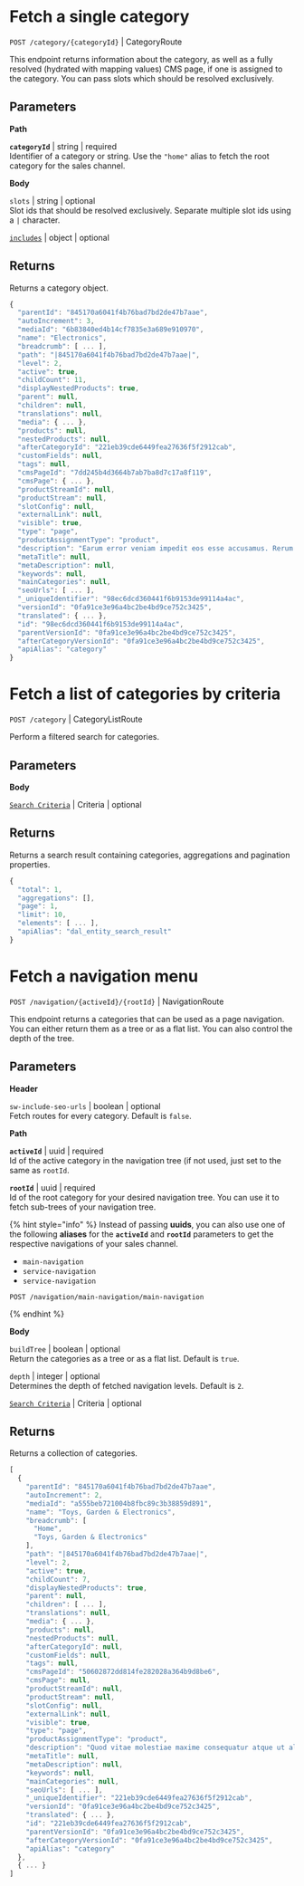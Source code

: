 # Fetch a single category

`POST /category/{categoryId}` | CategoryRoute

This endpoint returns information about the category, as well as a fully resolved (hydrated with mapping values) CMS page, if one is assigned to the category. You can pass slots which should be resolved exclusively.

## Parameters

**Path**

**`categoryId`** | string | required  
Identifier of a category or string. Use the `"home"` alias to fetch the root category for the sales channel.

**Body**

`slots` | string | optional  
Slot ids that should be resolved exclusively. Separate multiple slot ids using a `|` character.

[`includes`](/guides/integrations-api/general-concepts/seach-criteria.md#includes-apialias) | object | optional  

## Returns

Returns a category object.

```javascript
{
  "parentId": "845170a6041f4b76bad7bd2de47b7aae",
  "autoIncrement": 3,
  "mediaId": "6b83840ed4b14cf7835e3a689e910970",
  "name": "Electronics",
  "breadcrumb": [ ... ],
  "path": "|845170a6041f4b76bad7bd2de47b7aae|",
  "level": 2,
  "active": true,
  "childCount": 11,
  "displayNestedProducts": true,
  "parent": null,
  "children": null,
  "translations": null,
  "media": { ... },
  "products": null,
  "nestedProducts": null,
  "afterCategoryId": "221eb39cde6449fea27636f5f2912cab",
  "customFields": null,
  "tags": null,
  "cmsPageId": "7dd245b4d3664b7ab7ba8d7c17a8f119",
  "cmsPage": { ... },
  "productStreamId": null,
  "productStream": null,
  "slotConfig": null,
  "externalLink": null,
  "visible": true,
  "type": "page",
  "productAssignmentType": "product",
  "description": "Earum error veniam impedit eos esse accusamus. Rerum ut quia sint est fugiat voluptate sit. Et qui voluptas deleniti voluptas adipisci pariatur.",
  "metaTitle": null,
  "metaDescription": null,
  "keywords": null,
  "mainCategories": null,
  "seoUrls": [ ... ],
  "_uniqueIdentifier": "98ec6dcd360441f6b9153de99114a4ac",
  "versionId": "0fa91ce3e96a4bc2be4bd9ce752c3425",
  "translated": { ... },
  "id": "98ec6dcd360441f6b9153de99114a4ac",
  "parentVersionId": "0fa91ce3e96a4bc2be4bd9ce752c3425",
  "afterCategoryVersionId": "0fa91ce3e96a4bc2be4bd9ce752c3425",
  "apiAlias": "category"
}
```

# Fetch a list of categories by criteria

`POST /category` | CategoryListRoute

Perform a filtered search for categories.

## Parameters

**Body**

[`Search Criteria`](/guides/integrations-api/general-concepts/seach-criteria.md) | Criteria | optional  

## Returns

Returns a search result containing categories, aggregations and pagination properties.

```javascript
{
  "total": 1,
  "aggregations": [],
  "page": 1,
  "limit": 10,
  "elements": [ ... ],
  "apiAlias": "dal_entity_search_result"
}
```

# Fetch a navigation menu

`POST /navigation/{activeId}/{rootId}` | NavigationRoute

This endpoint returns a categories that can be used as a page navigation. You can either return them as a tree or as a flat list. You can also control the depth of the tree.

## Parameters

**Header**

`sw-include-seo-urls` | boolean | optional  
Fetch routes for every category. Default is `false`.

**Path**

**`activeId`** | uuid | required  
Id of the active category in the navigation tree (if not used, just set to the same as `rootId`.

**`rootId`** | uuid | required  
Id of the root category for your desired navigation tree. You can use it to fetch sub-trees of your navigation tree.

{% hint style="info" %}
Instead of passing **uuids**, you can also use one of the following **aliases** for the **`activeId`** and **`rootId`** parameters to get the respective navigations of your sales channel.
 
 * `main-navigation`
 * `service-navigation`
 * `service-navigation`

```
POST /navigation/main-navigation/main-navigation
```
{% endhint %}

**Body**

`buildTree` | boolean | optional  
Return the categories as a tree or as a flat list. Default is `true`.

`depth` | integer | optional  
Determines the depth of fetched navigation levels.  Default is `2`.

[`Search Criteria`](/guides/integrations-api/general-concepts/seach-criteria.md) | Criteria | optional  

## Returns

Returns a collection of categories.

```javascript
[
  {
    "parentId": "845170a6041f4b76bad7bd2de47b7aae",
    "autoIncrement": 2,
    "mediaId": "a555beb721004b8fbc89c3b38859d891",
    "name": "Toys, Garden & Electronics",
    "breadcrumb": [
      "Home",
      "Toys, Garden & Electronics"
    ],
    "path": "|845170a6041f4b76bad7bd2de47b7aae|",
    "level": 2,
    "active": true,
    "childCount": 7,
    "displayNestedProducts": true,
    "parent": null,
    "children": [ ... ],
    "translations": null,
    "media": { ... },
    "products": null,
    "nestedProducts": null,
    "afterCategoryId": null,
    "customFields": null,
    "tags": null,
    "cmsPageId": "50602872dd814fe282028a364b9d8be6",
    "cmsPage": null,
    "productStreamId": null,
    "productStream": null,
    "slotConfig": null,
    "externalLink": null,
    "visible": true,
    "type": "page",
    "productAssignmentType": "product",
    "description": "Quod vitae molestiae maxime consequatur atque ut alias. Debitis similique illo ratione facere provident cum. Dolor velit aspernatur facere consectetur vero quis dolores.",
    "metaTitle": null,
    "metaDescription": null,
    "keywords": null,
    "mainCategories": null,
    "seoUrls": [ ... ],
    "_uniqueIdentifier": "221eb39cde6449fea27636f5f2912cab",
    "versionId": "0fa91ce3e96a4bc2be4bd9ce752c3425",
    "translated": { ... },
    "id": "221eb39cde6449fea27636f5f2912cab",
    "parentVersionId": "0fa91ce3e96a4bc2be4bd9ce752c3425",
    "afterCategoryVersionId": "0fa91ce3e96a4bc2be4bd9ce752c3425",
    "apiAlias": "category"
  },
  { ... }
]
```